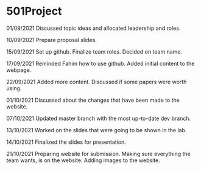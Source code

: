 # 501Project

01/09/2021
Discussed topic ideas and allocated leadership and roles.

10/09/2021
Prepare proposal slides.

15/09/2021
Set up github. 
Finalize team roles.
Decided on team name.

17/09/2021
Reminded Fahim how to use github.
Added initial content to the webpage.

22/09/2021
Added more content.
Discussed if some papers were worth using.

01/10/2021
Discussed about the changes that have been made to the website.

07/10/2021
Updated master branch with the most up-to-date dev branch.

13/10/2021
Worked on the slides that were going to be shown in the lab.

14/10/2021
Finalized the slides for presentation.

21/10/2021
Preparing website for submission.
Making sure everything the team wants, is on the website.
Adding images to the website.

